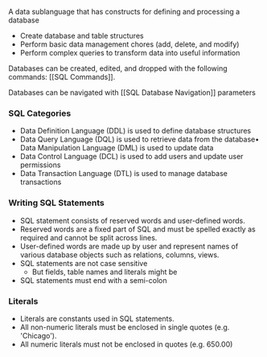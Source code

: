 
A data sublanguage that has constructs for defining and processing a database
- Create database and table structures
- Perform basic data management chores (add, delete, and modify)
- Perform complex queries to transform data into useful information

Databases can be created, edited, and dropped with the following commands: [[SQL Commands]].

Databases can be navigated with [[SQL Database Navigation]] parameters

### SQL Categories

- Data Definition Language (DDL) is used to define database structures
- Data Query Language (DQL) is used to retrieve data from the database• Data Manipulation Language (DML) is used to update data
- Data Control Language (DCL) is used to add users and update user permissions
- Data Transaction Language (DTL) is used to manage database transactions

### Writing SQL Statements
- SQL statement consists of reserved words and user-defined words.
- Reserved words are a fixed part of SQL and must be spelled exactly as required and cannot be split across lines.
- User-defined words are made up by user and represent names of various database objects such as relations, columns, views.
- SQL statements are not case sensitive
	- But fields, table names and literals might be
- SQL statements must end with a semi-colon

### Literals
- Literals are constants used in SQL statements.
- All non-numeric literals must be enclosed in single quotes (e.g. 'Chicago').
- All numeric literals must not be enclosed in quotes (e.g. 650.00)